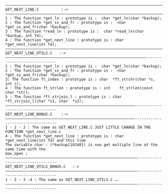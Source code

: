 
    —————————————————————————————————————————————————————————————————————————————————————————————                  
    GET_NEXT_LINE.C          :->                                                                 
    —————————————————————————————————————————————————————————————————————————————————————————————             
    1 : The function *get_ln : prototype is :  char *get_ln(char *backup);
    2 : The function *get_sv_and_fr : prototype is :  char *get_sv_and_fr(char *backup);
    3 : The function *read_ln : prototype is :  char *read_ln(char *backup, int fd);
    4 : The function *get_next_line : prototype is : char    *get_next_line(int fd);   
    —————————————————————————————————————————————————————————————————————————————————————————————        
    GET_NEXT_LINE_UTILS.C   :->                                                                  
    ———————————————————————————————————————————————————————————————------------------------------
    1 : The function *get_ln : prototype is :  char *get_ln(char *backup);
    2 : The function *get_sv_and_fr : prototype is :  char *get_sv_and_fr(char *backup);
    3: The function ft_index : prototype is : char	*ft_strchr(char *s, int c);              
    4 : The function ft_strlen : prototype is : int    ft_strlen(const char *str);                    
    5 : The function *ft_strjoin_l : prototype is : char    *ft_strjoin_l(char *s1, char  *s2); 
    ——————————————————————————————————————————————————————————-----------------------------------             
    GET_NEXT_LINE_BONUS.C    :->                                                                  
    ——————————————————————————————————————————————————————————-----------------------------------                 
    1 - 2 - 3 : The same as GET_NEXT_LINE.C JUST LITTLE CHANGE IN THE FUNCTION *get_next_line.c    
    4 : The function *get_next_line : prototype is : char    *get_next_line(int fd) and this time   
    The variable char : (*backup[10240]) is now get multiple line at the same time with the 
    max_open ;               
    ———————————————————————————————————————————————————————————----------------------------------                 
    GET_NEXT_LINE_UTILS_BONUS.C   :->                                                              
    ———————————————————————————————————————————————————————————----------------------------------              
    1 - 2 - 3 -4 : The same as GET_NEXT_LINE_UTILS.C ….                                            
    ———————————————————————————————————————————————————————————----------------------------------               
